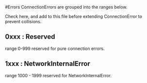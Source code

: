 #Errors
ConnectionErrors are grouped into the ranges below.

Check here, and add to this file before extending ConnectionError to prevent collisions.

## 0xxx : Reserved
range 0-999 reserved for pure connection errors. 

## 1xxx : NetworkInternalError
range 1000 - 1999 reserved for NetworkInternalError.